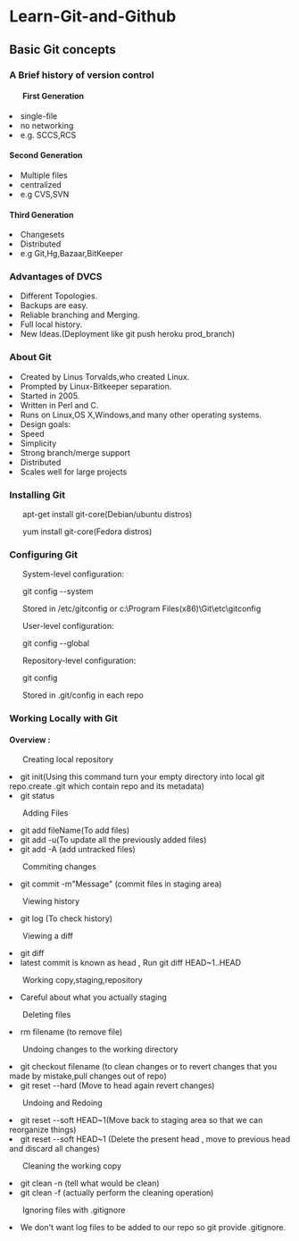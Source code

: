
<h1> Learn-Git-and-Github</h1>
<h2> Basic Git concepts</h2>

<h3> A Brief history of version control</h3>
<ul><h4>First Generation</h4></ul>
<li>single-file</li>
<li>no networking</li>
<li>e.g. SCCS,RCS</li>

<h4>Second Generation</h4>
<li>Multiple files</li>
<li>centralized</li>
<li>e.g CVS,SVN</li>

<h4>Third Generation</h4>
<li>Changesets</li>
<li>Distributed</li>
<li>e.g Git,Hg,Bazaar,BitKeeper</li>

<h3>Advantages of DVCS</h3>
<li>Different Topologies.</li>
<li>Backups are easy.</li>
<li>Reliable branching and Merging.</li>
<li>Full local history.</li>
<li>New Ideas.(Deployment like git push heroku prod_branch)</li>

<h3>About Git</h3>
<li>Created by Linus Torvalds,who created Linux.</li>
<li>Prompted by Linux-Bitkeeper separation.</li>
<li>Started in 2005.</li>
<li>Written in Perl and C.</li>
<li>Runs on Linux,OS X,Windows,and many other operating systems.</li>
<li>Design goals:</li>
<li>Speed</li>
<li>Simplicity</li>
<li>Strong branch/merge support</li>
<li>Distributed</li>
<li>Scales well for large projects</li>

<h3>Installing Git</h3>
<ul>apt-get install git-core(Debian/ubuntu distros)</ul>
<ul>yum install git-core(Fedora distros)</ul>

<h3>Configuring Git</h3>
<ul>System-level configuration:</ul>
<ul>git config --system</ul>
<ul>Stored in /etc/gitconfig or c:\Program Files(x86)\Git\etc\gitconfig</ul>

<ul>User-level configuration:</ul>
<ul>git config --global</ul>

<ul>Repository-level configuration:</ul>
<ul>git config</ul>
<ul>Stored in .git/config in each repo</ul>

<h3>Working Locally with Git</h3>
<h4> Overview : </h4>

<ul>Creating local repository</ul>
<li>git init(Using this command turn your empty directory into local git repo.create .git which contain repo and its metadata)</li>
<li>git status</li>

<ul>Adding Files</ul>
<li>git add fileName(To add files)</li>
<li>git add -u(To update all the previously added files)</li>
<li>git add -A (add untracked files)</li>

<ul>Commiting changes</ul>
<li>git commit -m"Message" (commit files in staging area)</li>

<ul>Viewing history</ul>
<li>git log (To check history)</li>

<ul>Viewing a diff</ul>
<li>git diff</li>
<li> latest commit is known as head ,
Run git diff HEAD~1..HEAD</li>

<ul>Working copy,staging,repository</ul>
<li>Careful about what you actually staging</li>

<ul>Deleting files</ul>
<li>rm filename (to remove file)</li>

<ul>Undoing changes to the working directory</ul>
<li>git checkout filename (to clean changes or to revert changes that you made by mistake,pull changes out of repo) </li>
<li>git reset --hard (Move to head again revert changes) </li>

<ul>Undoing and Redoing</ul>
<li>git reset --soft HEAD~1(Move back to staging area so that we can reorganize things)</li>
<li>git reset --soft HEAD~1 (Delete the present head , move to previous head and discard all changes)</li>

<ul>Cleaning the working copy</ul>
<li> git clean -n (tell what would be clean)</li>
<li> git clean -f (actually perform the cleaning operation)</li>

<ul>Ignoring files with .gitignore</ul>
<li>We don't want log files to be added to our repo so git provide .gitignore.</li>














